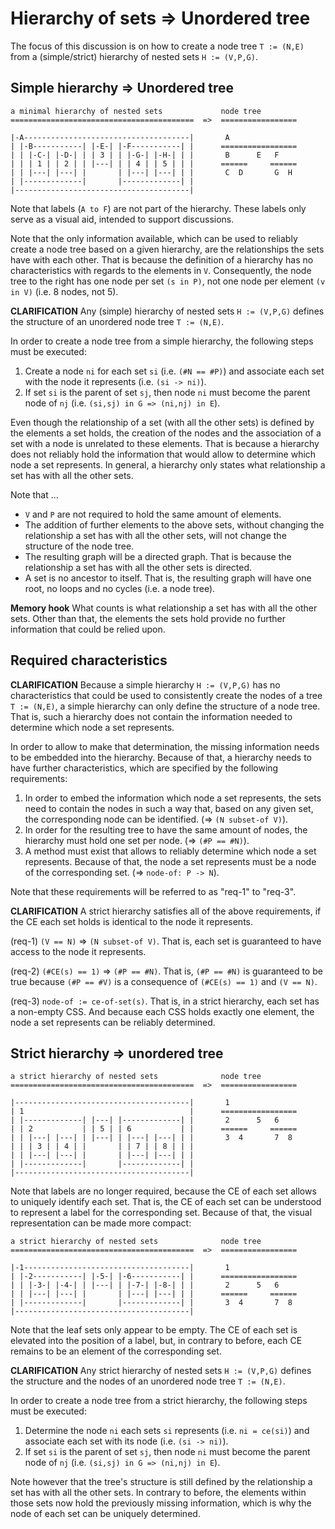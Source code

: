 
<!-- ======================================================================= -->
# Hierarchy of sets => Unordered tree

The focus of this discussion is on how to create a node tree `T := (N,E)`
from a (simple/strict) hierarchy of nested sets `H := (V,P,G)`.

<!-- ======================================================================= -->
## Simple hierarchy => Unordered tree

```
a minimal hierarchy of nested sets             node tree
=========================================  =>  =================

|-A-------------------------------------|       A
| |-B-----------| |-E-| |-F-----------| |      =================
| | |-C-| |-D-| | | 3 | | |-G-| |-H-| | |       B      E   F
| | | 1 | | 2 | | |---| | | 4 | | 5 | | |      ======     ======
| | |---| |---| |       | |---| |---| | |       C  D       G  H
| |-------------|       |-------------| |
|---------------------------------------|
```

Note that labels (`A to F`) are not part of the hierarchy.
These labels only serve as a visual aid, intended to support discussions.

Note that the only information available, which can be used to reliably create
a node tree based on a given hierarchy, are the relationships the sets have
with each other. That is because the definition of a hierarchy has no
characteristics with regards to the elements in `V`. Consequently, the node
tree to the right has one node per set `(s in P)`, not one node per element
`(v in V)` (i.e. 8 nodes, not 5).

**CLARIFICATION**
Any (simple) hierarchy of nested sets `H := (V,P,G)` defines
the structure of an unordered node tree `T := (N,E)`.

In order to create a node tree from a simple hierarchy,
the following steps must be executed:

1. Create a node `ni` for each set `si` (i.e. `(#N == #P)`) and
   associate each set with the node it represents (i.e. `(si -> ni)`).
2. If set `si` is the parent of set `sj`, then node `ni` must become
   the parent node of `nj` (i.e. `(si,sj) in G => (ni,nj) in E`).

Even though the relationship of a set (with all the other sets) is defined by
the elements a set holds, the creation of the nodes and the association of a
set with a node is unrelated to these elements. That is because a hierarchy
does not reliably hold the information that would allow to determine which
node a set represents. In general, a hierarchy only states what relationship
a set has with all the other sets.

Note that ...

* `V` and `P` are not required to hold the same amount of elements.
* The addition of further elements to the above sets, without changing
  the relationship a set has with all the other sets, will not change
  the structure of the node tree.
* The resulting graph will be a directed graph. That is because
  the relationship a set has with all the other sets is directed.
* A set is no ancestor to itself. That is, the resulting graph will
  have one root, no loops and no cycles (i.e. a node tree).

**Memory hook**
What counts is what relationship a set has with all the other sets. Other than
that, the elements the sets hold provide no further information that could be
relied upon.

<!-- ======================================================================= -->
## Required characteristics

**CLARIFICATION**
Because a simple hierarchy `H := (V,P,G)` has no characteristics that could
be used to consistently create the nodes of a tree `T := (N,E)`, a simple
hierarchy can only define the structure of a node tree. That is, such a
hierarchy does not contain the information needed to determine which node
a set represents.

In order to allow to make that determination, the missing information needs
to be embedded into the hierarchy. Because of that, a hierarchy needs to have
further characteristics, which are specified by the following requirements:

1. In order to embed the information which node a set represents, the sets
   need to contain the nodes in such a way that, based on any given set, the
   corresponding node can be identified. (=> `(N subset-of V)`).
2. In order for the resulting tree to have the same amount of nodes, the
   hierarchy must hold one set per node. (=> `(#P == #N)`).
3. A method must exist that allows to reliably determine which node a set
   represents. Because of that, the node a set represents must be a node
   of the corresponding set. (=> `node-of: P -> N`).

Note that these requirements will be referred to as "req-1" to "req-3".

**CLARIFICATION**
A strict hierarchy satisfies all of the above requirements,
if the CE each set holds is identical to the node it represents.

(req-1) `(V == N)` => `(N subset-of V)`.
That is, each set is guaranteed to have access to the node it represents.

(req-2) `(#CE(s) == 1)` => `(#P == #N)`.
That is, `(#P == #N)` is guaranteed to be true because
`(#P == #V)` is a consequence of `(#CE(s) == 1)` and `(V == N)`.

(req-3) `node-of := ce-of-set(s)`.
That is, in a strict hierarchy, each set has a non-empty CSS. And because
each CSS holds exactly one element, the node a set represents can be reliably
determined.

<!-- ======================================================================= -->
## Strict hierarchy => unordered tree

```
a strict hierarchy of nested sets              node tree
=========================================  =>  =================

|---------------------------------------|       1
| 1                                     |      =================
| |-------------| |---| |-------------| |       2      5   6       
| | 2           | | 5 | | 6           | |      ======     ======
| | |---| |---| | |---| | |---| |---| | |       3  4       7  8
| | | 3 | | 4 | |       | | 7 | | 8 | | |
| | |---| |---| |       | |---| |---| | |
| |-------------|       |-------------| |
|---------------------------------------|
```

Note that labels are no longer required, because the CE of each set allows
to uniquely identify each set. That is, the CE of each set can be understood
to represent a label for the corresponding set. Because of that, the visual
representation can be made more compact:

```
a strict hierarchy of nested sets              node tree
=========================================  =>  =================

|-1-------------------------------------|       1
| |-2-----------| |-5-| |-6-----------| |      =================
| | |-3-| |-4-| | |---| | |-7-| |-8-| | |       2      5   6
| | |---| |---| |       | |---| |---| | |      ======     ======
| |-------------|       |-------------| |       3  4       7  8
|---------------------------------------|
```

Note that the leaf sets only appear to be empty. The CE of each set is elevated
into the position of a label, but, in contrary to before, each CE remains to be
an element of the corresponding set.

**CLARIFICATION**
Any strict hierarchy of nested sets `H := (V,P,G)` defines
the structure and the nodes of an unordered node tree `T := (N,E)`.

In order to create a node tree from a strict hierarchy,
the following steps must be executed:

1. Determine the node `ni` each sets `si` represents (i.e. `ni = ce(si)`)
   and associate each set with its node (i.e. `(si -> ni)`).
2. If set `si` is the parent of set `sj`, then node `ni` must become
   the parent node of `nj` (i.e. `(si,sj) in G => (ni,nj) in E`).

Note however that the tree's structure is still defined by the relationship
a set has with all the other sets. In contrary to before, the elements within
those sets now hold the previously missing information, which is why the node
of each set can be uniquely determined.

